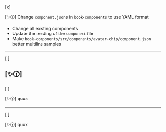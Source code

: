 [x]

[✨🕜] Change `component.json`s in `book-components` to use YAML format

-   Change all existing components
-   Update the reading of the `component` file
-   Make `book-components/src/components/avatar-chip/component.json` better multiline samples

---

[ ]

## [✨🕜]

[ ]

[✨🕜] quux

---

[ ]

[✨🕜] quux
